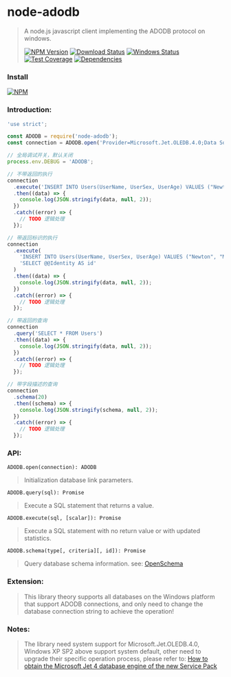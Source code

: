# node-adodb

>A node.js javascript client implementing the ADODB protocol on windows.
>
>[![NPM Version][npm-image]][npm-url]
>[![Download Status][download-image]][npm-url]
>[![Windows Status][appveyor-image]][appveyor-url]
>[![Test Coverage][coveralls-image]][coveralls-url]
>[![Dependencies][david-image]][david-url]

### Install
[![NPM](https://nodei.co/npm/node-adodb.png)](https://nodei.co/npm/node-adodb/)

### Introduction:
```js
'use strict';

const ADODB = require('node-adodb');
const connection = ADODB.open('Provider=Microsoft.Jet.OLEDB.4.0;Data Source=node-adodb.mdb;');

// 全局调试开关，默认关闭
process.env.DEBUG = 'ADODB';

// 不带返回的执行
connection
  .execute('INSERT INTO Users(UserName, UserSex, UserAge) VALUES ("Newton", "Male", 25)')
  .then((data) => {
    console.log(JSON.stringify(data, null, 2));
  })
  .catch((error) => {
    // TODO 逻辑处理
  });

// 带返回标识的执行
connection
  .execute(
    'INSERT INTO Users(UserName, UserSex, UserAge) VALUES ("Newton", "Male", 25)',
    'SELECT @@Identity AS id'
  )
  .then((data) => {
    console.log(JSON.stringify(data, null, 2));
  })
  .catch((error) => {
    // TODO 逻辑处理
  });

// 带返回的查询
connection
  .query('SELECT * FROM Users')
  .then((data) => {
    console.log(JSON.stringify(data, null, 2));
  })
  .catch((error) => {
    // TODO 逻辑处理
  });

// 带字段描述的查询
connection
  .schema(20)
  .then((schema) => {
    console.log(JSON.stringify(schema, null, 2));
  })
  .catch((error) => {
    // TODO 逻辑处理
  });
```

### API:
`ADODB.open(connection): ADODB`
>Initialization database link parameters.

`ADODB.query(sql): Promise`
>Execute a SQL statement that returns a value.

`ADODB.execute(sql, [scalar]): Promise`
>Execute a SQL statement with no return value or with updated statistics.

`ADODB.schema(type[, criteria][, id]): Promise`
>Query database schema information. see: [OpenSchema](https://docs.microsoft.com/en-us/sql/ado/reference/ado-api/openschema-method)

### Extension:
>This library theory supports all databases on the Windows platform that support ADODB connections, and only need to change the database connection string to achieve the operation!

### Notes:
>The library need system support for Microsoft.Jet.OLEDB.4.0, Windows XP SP2 above support system default, other need to upgrade their specific operation process, please refer to:
[How to obtain the Microsoft Jet 4 database engine of the new Service Pack](http://support2.microsoft.com/kb/239114/en-us)

[npm-image]: https://img.shields.io/npm/v/node-adodb.svg?style=flat-square
[npm-url]: https://www.npmjs.org/package/node-adodb
[download-image]: https://img.shields.io/npm/dm/node-adodb.svg?style=flat-square
[appveyor-image]: https://img.shields.io/appveyor/ci/nuintun/node-adodb/master.svg?style=flat-square&label=windows
[appveyor-url]: https://ci.appveyor.com/project/nuintun/node-adodb
[coveralls-image]: http://img.shields.io/coveralls/nuintun/node-adodb/master.svg?style=flat-square
[coveralls-url]: https://coveralls.io/r/nuintun/node-adodb?branch=master
[david-image]: https://img.shields.io/david/nuintun/node-adodb.svg?style=flat-square
[david-url]: https://david-dm.org/nuintun/node-adodb
